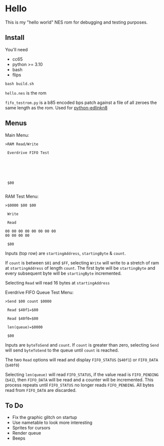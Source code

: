 # Hello

This is my "hello world" NES rom for debugging and testing purposes. 

## Install

You'll need

* cc65
* python >= 3.10
* bash
* flips

`bash build.sh`

`hello.nes` is the rom

`fifo_testrom.py` is a b85 encoded bps patch against a file of all zeroes the same length as the rom.   Used for [python-edlinkn8](https://github.com/zohassadar/python-edlinkn8)

## Menus

Main Menu:

```
>RAM Read/Write

 Everdrive FIFO Test






 $00


```


RAM Test Menu:

```
>$0000 $00 $00

 Write

 Read

00 00 00 00 00 00 00 00 
00 00 00 00 

 $00

```

Inputs (top row) are `startingAddress`, `startingByte` & `count`.

If `count` is between `$01` and `$FF`, selecting `Write` will write to a stretch of ram at `startingAddress` of length `count`. The first byte will be `startingByte` and every subsequent byte will be `startingByte` incremented.

Selecting `Read` will read 16 bytes at `startingAddress`


Everdrive FIFO Queue Test Menu:

```
>Send $00 count $0000

 Read $40f1=$00

 Read $40f0=$00

 len(queue)=$0000

 $00

```

Inputs are `byteToSend` and `count`.  If `count` is greater than zero, selecting `Send` will send `byteToSend` to the queue until `count` is reached.

The two `Read` options will read and display `FIFO_STATUS` (`$40f1`) or `FIFO_DATA` (`$40f0`)

Selecting `len(queue)` will read `FIFO_STATUS`, if the value read is `FIFO_PENDING` (`$41`), then `FIFO_DATA` will be read and a counter will be incremented.  This process repeats until `FIFO_STATUS` no longer reads `FIFO_PENDING`.  All bytes read from `FIFO_DATA` are discarded.



## To Do

* Fix the graphic glitch on startup
* Use nametable to look more interesting
* Sprites for cursors
* Render queue
* Beeps

